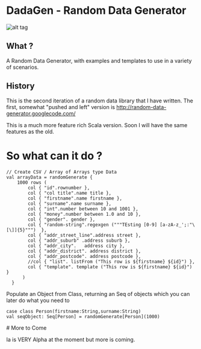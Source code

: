 # DadaGen - Random Data Generator
![alt tag](https://raw.github.com/inosion/dadagen/master/assets/dadagen-logo.jpg)
## What ? 

A Random Data Generator, with examples and templates to use in a variety of scenarios.

## History

This is the second iteration of a random data library that I have written.
The first, somewhat "pushed and left" version is http://random-data-generator.googlecode.com/

This is a much more feature rich Scala version. Soon I will have the same features as the old.

# So what can it do ?

    // Create CSV / Array of Arrays type Data
    val arrayData = randomGenerate {
        1000 rows (
            col { "id".rownumber },
            col { "col title".name title },
            col { "firstname".name firstname },
            col { "surname".name surname },
            col { "int".number between 10 and 1001 },
            col { "money".number between 1.0 and 10 },
            col { "gender". gender },
            col { "random-string".regexgen ("""TEsting [0-9] [a-zA-z_';:"\[\]]{5}""")  },
            col { "addr_street_line".address street },
            col { "addr_suburb" .address suburb },
            col { "addr_city".   address city },
            col { "addr_district". address district },
            col { "addr_postcode". address postcode },
            //col { "list". listFrom ("This row is ${firstname} ${id}") },
            col { "template". template ("This row is ${firstname} ${id}") }
          )
      }


Populate an Object from Class, returning an Seq of objects which you can later do what you need to

    case class Person(firstname:String,surname:String) 
    val seqObject: Seq[Person] = randomGenerate[Person](1000)

# More to Come

Ia is VERY Alpha at the moment but more is coming.
